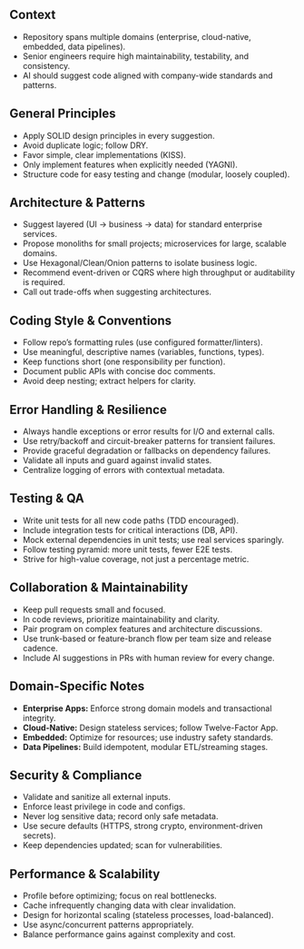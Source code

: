 ## Context
- Repository spans multiple domains (enterprise, cloud-native, embedded, data pipelines).
- Senior engineers require high maintainability, testability, and consistency.
- AI should suggest code aligned with company-wide standards and patterns.

## General Principles
- Apply SOLID design principles in every suggestion.
- Avoid duplicate logic; follow DRY.
- Favor simple, clear implementations (KISS).
- Only implement features when explicitly needed (YAGNI).
- Structure code for easy testing and change (modular, loosely coupled).

## Architecture & Patterns
- Suggest layered (UI → business → data) for standard enterprise services.
- Propose monoliths for small projects; microservices for large, scalable domains.
- Use Hexagonal/Clean/Onion patterns to isolate business logic.
- Recommend event-driven or CQRS where high throughput or auditability is required.
- Call out trade-offs when suggesting architectures.

## Coding Style & Conventions
- Follow repo’s formatting rules (use configured formatter/linters).
- Use meaningful, descriptive names (variables, functions, types).
- Keep functions short (one responsibility per function).
- Document public APIs with concise doc comments.
- Avoid deep nesting; extract helpers for clarity.

## Error Handling & Resilience
- Always handle exceptions or error results for I/O and external calls.
- Use retry/backoff and circuit-breaker patterns for transient failures.
- Provide graceful degradation or fallbacks on dependency failures.
- Validate all inputs and guard against invalid states.
- Centralize logging of errors with contextual metadata.

## Testing & QA
- Write unit tests for all new code paths (TDD encouraged).
- Include integration tests for critical interactions (DB, API).
- Mock external dependencies in unit tests; use real services sparingly.
- Follow testing pyramid: more unit tests, fewer E2E tests.
- Strive for high-value coverage, not just a percentage metric.

## Collaboration & Maintainability
- Keep pull requests small and focused.
- In code reviews, prioritize maintainability and clarity.
- Pair program on complex features and architecture discussions.
- Use trunk-based or feature-branch flow per team size and release cadence.
- Include AI suggestions in PRs with human review for every change.

## Domain-Specific Notes
- **Enterprise Apps:** Enforce strong domain models and transactional integrity.
- **Cloud-Native:** Design stateless services; follow Twelve-Factor App.
- **Embedded:** Optimize for resources; use industry safety standards.
- **Data Pipelines:** Build idempotent, modular ETL/streaming stages.

## Security & Compliance
- Validate and sanitize all external inputs.
- Enforce least privilege in code and configs.
- Never log sensitive data; record only safe metadata.
- Use secure defaults (HTTPS, strong crypto, environment-driven secrets).
- Keep dependencies updated; scan for vulnerabilities.

## Performance & Scalability
- Profile before optimizing; focus on real bottlenecks.
- Cache infrequently changing data with clear invalidation.
- Design for horizontal scaling (stateless processes, load-balanced).
- Use async/concurrent patterns appropriately.
- Balance performance gains against complexity and cost.
